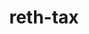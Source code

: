 ---
layout: ../../layouts/project.astro
title: "reth-tax"
buildTime: "December 2023 - 1 day"
description: "When learning about Rust and Reth, I decided to add a custom eth_tokenTax RPC method to the eth namespace. This method is designed to get the buy and sell tax for a token on UniswapV2."
tags: ["rust", "evm", "reth", "revm"]
github: "https://github.com/Quertyy/reth-tax"
---